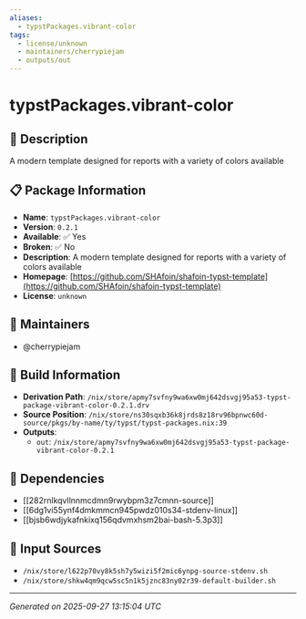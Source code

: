 ```yaml
---
aliases:
  - typstPackages.vibrant-color
tags:
  - license/unknown
  - maintainers/cherrypiejam
  - outputs/out
---
```


# typstPackages.vibrant-color

## 📝 Description

A modern template designed for reports with a variety of colors available

## 📋 Package Information

- **Name**: `typstPackages.vibrant-color`
- **Version**: `0.2.1`
- **Available**: ✅ Yes
- **Broken**: ✅ No
- **Description**: A modern template designed for reports with a variety of colors available
- **Homepage**: [https://github.com/SHAfoin/shafoin-typst-template](https://github.com/SHAfoin/shafoin-typst-template)
- **License**: `unknown`
## 👥 Maintainers

- @cherrypiejam


## 🔧 Build Information

- **Derivation Path**: `/nix/store/apmy7svfny9wa6xw0mj642dsvgj95a53-typst-package-vibrant-color-0.2.1.drv`
- **Source Position**: `/nix/store/ns30sqxb36k8jrds8z18rv96bpnwc60d-source/pkgs/by-name/ty/typst/typst-packages.nix:39`
- **Outputs**:
  - `out`:  `/nix/store/apmy7svfny9wa6xw0mj642dsvgj95a53-typst-package-vibrant-color-0.2.1`

## 🔗 Dependencies

- [[282rnlkqvllnnmcdmn9rwybpm3z7cmnn-source]]
- [[6dg1vi55ynf4dmkmmcn945pwdz010s34-stdenv-linux]]
- [[bjsb6wdjykafnkixq156qdvmxhsm2bai-bash-5.3p3]]

## 📁 Input Sources

- `/nix/store/l622p70vy8k5sh7y5wizi5f2mic6ynpg-source-stdenv.sh`
- `/nix/store/shkw4qm9qcw5sc5n1k5jznc83ny02r39-default-builder.sh`

---
*Generated on 2025-09-27 13:15:04 UTC*
